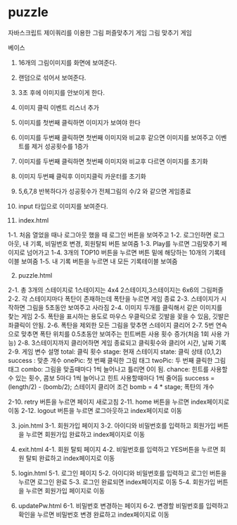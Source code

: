 # puzzle
자바스크립트 제이쿼리를 이용한 그림 퍼즐맞추기 게임
그림 맞추기 게임

베이스
1. 16개의 그림이미지를 화면에 보여준다.
2. 랜덤으로 섞어서 보여준다.
3. 3초 후에 이미지를 안보이게 한다.
4. 이미지 클릭 이벤트 리스너 추가
5. 이미지를 첫번째 클릭하면 이미지가 보여야 한다
6. 이미지를 두번째 클릭하면 첫번째 이미지와 비교후 같으면 이미지를 보여주고 이벤트를 제거 성공횟수를 1증가
7. 이미지를 두번째 클릭하면 첫번째 이미지와 비교후 다르면 이미지를 초기화
8. 이미지 두번째 클릭후 이미지클릭 카운터를 초기화
9. 5,6,7,8 반복하다가 성공횟수가 전체그림의 수/2 와 같으면 게임종료
10. input 타입으로 이미지를 보여준다.


1. index.html

1-1. 처음 열었을 때나 로그아웃 했을 때  로그인 버튼을 보여주고
1-2. 로그인하면 로그아웃, 내 기록, 비밀번호 변경, 회원탈퇴 버튼 보여줌
1-3. Play를 누르면 그림맞추기 페이지로 넘어가고
1-4. 3개의 TOP10 버튼을 누르면 버튼 밑에 해당하는 10개의 기록테이블 보여줌
1-5. 내 기록 버튼을 누르면 내 모든 기록테이블 보여줌

2. puzzle.html

2-1. 총 3개의 스테이지로 1스테이지는 4x4 2스테이지,3스테이지는 6x6의 그림퍼즐
2-2. 각 스테이지마다 폭탄이 존재하는데 폭탄을 누르면 게임 종료
2-3. 스테이지가 시작하면 그림을 5초동안 보여주고 사라짐
2-4. 이미지 두개를 클릭해서 같은 이미지를 찾는 게임
2-5. 폭탄을 표시하는 용도로 마우스 우클릭으로 깃발을 꽂을 수 있음, 깃발은 좌클릭이 안됨.
2-6. 폭탄을 제외한 모든 그림을 맞추면 스테이지 클리어
2-7. 5번 연속으로 맞추면 폭탄 위치를 0.5초동안 보여주는 힌트버튼 사용 횟수 증가(처음 1회 사용 가능) 
2-8. 3스테이지까지 클리어하면 게임 종료되고 클릭횟수와 클리어 시간, 날짜 기록
2-9. 게임 변수 설명
total: 클릭 횟수
stage: 현재 스테이지
state: 클릭 상태 (0,1,2)
success : 맞춘 개수
onePic: 첫 번째 클릭한 그림 태그
twoPic: 두 번째 클릭한 그림 태그
combo: 그림을 맞출때마다 1씩 늘어나고 틀리면 0이 됨.
chance: 힌트를 사용할 수 있는 횟수, 콤보 5마다 1씩 늘어나고 힌트 사용할때마다 1씩 줄어듬
success = (length/2) - (bomb/2); 스테이지 클리어 조건
bomb = 4 * stage; 폭탄의 개수

2-10. retry 버튼을 누르면 페이지 새로고침
2-11. home 버튼을 누르면 index페이지로 이동
2-12. logout 버튼을 누르면 로그아웃하고 index페이지로 이동

3. join.html
3-1. 회원가입 페이지
3-2. 아이디와 비밀번호를 입력하고 회원가입 버튼을 누르면 회원가입 완료하고 index페이지로 이동

4. exit.html
4-1. 회원 탈퇴 페이지
4-2. 비밀번호를 입력하고 YES버튼을 누르면 회원 탈퇴 완료하고 index페이지로 이동

5. login.html
5-1. 로그인 페이지
5-2. 아이디와 비밀번호를 입력하고 로그인 버튼을 누르면 로그인 완료
5-3. 로그인 완료되면 index페이지로 이동
5-4. 회원가입 버튼을 누르면 회원가입 페이지로 이동

6. updatePw.html
6-1. 비밀번호 변경하는 페이지
6-2. 변경할 비밀번호를 입력하고 확인을 누르면 비밀번호 변경 완료하고 index페이지로 이동
